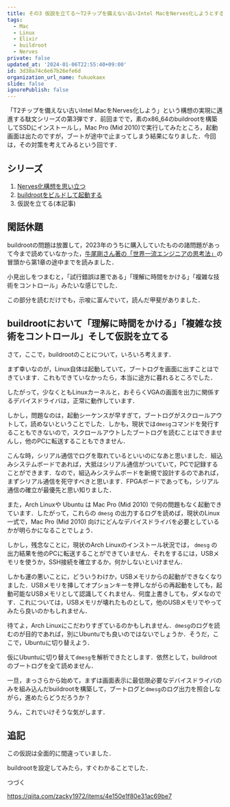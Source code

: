```yaml
---
title: その3 仮説を立てる〜T2チップを備えない古いIntel MacをNerves化しようとする日々
tags:
  - Mac
  - Linux
  - Elixir
  - buildroot
  - Nerves
private: false
updated_at: '2024-01-06T22:55:40+09:00'
id: 3d38a74c6e67b26efe6d
organization_url_name: fukuokaex
slide: false
ignorePublish: false
---
```

「T2チップを備えない古いIntel MacをNerves化しよう」という構想の実現に邁進する駄文シリーズの第3弾です．前回までで，素のx86_64のbuildrootを構築してSSDにインストールし，Mac Pro (Mid 2010)で実行してみたところ，起動画面は出たのですが，ブートが途中で止まってしまう結果になりました．今回は，その対策を考えてみるという回です．

## シリーズ

1. [Nerves化構想を思い立つ](https://qiita.com/zacky1972/items/d1da49dedfaafae57cbb)
1. [buildrootをビルドして起動する](https://qiita.com/zacky1972/items/4ce0032514978a7d2f1f)
1. 仮説を立てる(本記事)

## 閑話休題

buildrootの問題は放置して，2023年のうちに購入していたものの諸問題があって今まで読めていなかった，[牛尾剛さん著の「世界一流エンジニアの思考法」](https://books.bunshun.jp/ud/book/num/9784163917689)の冒頭から第1章の途中までを読みました．

小見出しをつまむと，「試行錯誤は悪である」「理解に時間をかける」「複雑な技術をコントロール」みたいな感じでした．

この部分を読むだけでも，示唆に富んでいて，読んだ甲斐がありました．

## buildrootにおいて「理解に時間をかける」「複雑な技術をコントロール」そして仮説を立てる

さて，ここで，buildrootのことについて，いろいろ考えます．

まず幸いなのが，Linux自体は起動していて，ブートログを画面に出すことはできています．これもできていなかったら，本当に途方に暮れるところでした．

したがって，少なくともLinuxカーネルと，おそらくVGAの画面を出力に関係するデバイスドライバは，正常に動作しています．

しかし，問題なのは，起動シーケンスが早すぎて，ブートログがスクロールアウトして，読めないということでした．しかも，現状では`dmesg`コマンドを発行することもできないので，スクロールアウトしたブートログを読むことはできませんし，他のPCに転送することもできません．

こんな時，シリアル通信でログを取れているといいのになあと思いました．組込みシステムボードであれば，大抵はシリアル通信がついていて，PCで記録することができます．なので，組込みシステムボードを新規で設計するのであれば，まずシリアル通信を死守すべきと思います．FPGAボードであっても，シリアル通信の確立が最優先と思い知りました．

また，Arch Linuxや Ubuntu は Mac Pro (Mid 2010) で何の問題もなく起動できています．したがって，これらの `dmesg` の出力するログを読めば，現状のLinux一式で，Mac Pro (Mid 2010) 向けにどんなデバイスドライバを必要としているかが明らかになることでしょう．

しかし，残念なことに，現状のArch Linuxのインストール状況では， `dmesg` の出力結果を他のPCに転送することができていません．それをするには，USBメモリを使うか，SSH接続を確立するか，何かしないといけません．

しかも運の悪いことに，どういうわけか，USBメモリからの起動ができなくなりました．USBメモリを挿してオプションキーを押しながらの再起動をしても，起動可能なUSBメモリとして認識してくれません．何度上書きしても，ダメなのです．これについては，USBメモリが壊れたものとして，他のUSBメモリでやってみたら良いのかもしれません．

待てよ，Arch Linuxにこだわりすぎているのかもしれません．`dmesg`のログを読むのが目的であれば，別にUbuntuでも良いのではないでしょうか．そうだ，ここで，Ubuntuに切り替えよう．

仮にUbuntuに切り替えて`dmesg`を解析できたとします．依然として，buildrootのブートログを全て読めません．

一旦，まっさらから始めて，まずは画面表示に最低限必要なデバイスドライバのみを組み込んだbuildrootを構築して，ブートログと`dmesg`のログ出力を照合しながら，進めたらどうだろうか？

うん，これでいけそうな気がします．


## 追記

この仮説は全面的に間違っていました．

buildrootを設定してみたら，すぐわかることでした．

つづく

https://qiita.com/zacky1972/items/4e150e1f80e31ac69be7
